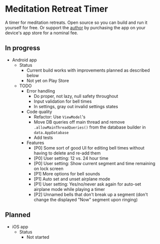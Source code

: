 # Meditation Retreat Timer

A timer for meditation retreats. Open source so you can build and run it yourself for free. Or support the [author](https://twitter.com/a_p_ellis) by purchasing the app on your device's app store for a nominal fee.

## In progress

* Android app
   * Status
      * Current build works with improvements planned as described below
      * Not yet on Play Store
   * TODO
      * Error handling
         * Do proper, not lazy, null safety throughout
         * Input validation for bell times
         * In settings, gray out invalid settings states
      * Code quality
         * Refactor: Use `ViewModel`'s
         * Move DB queries off main thread and remove `.allowMainThreadQueries()` from the database builder in `data.AppDatabase`
         * Add tests
      * Features
         * [P0] Some sort of good UI for editing bell times without having to delete and re-add them
         * [P0] User setting: 12 vs. 24 hour time
         * [P0] User setting: Show current segment and time remaining on lock screen
         * [P1] More options for bell sounds
         * [P1] Auto set and unset airplane mode
         * [P1] User setting: Yes/no/never ask again for auto-set airplane mode while playing a timer
         * [P2] Unnamed bells that don't break up a segment (don't change the displayed "Now" segment upon ringing)

## Planned

* iOS app
   * Status
      * Not started
